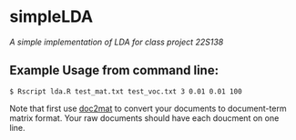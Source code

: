 # simpleLDA
*A simple implementation of LDA for class project 22S138*



## Example Usage from command line:

`$ Rscript lda.R test_mat.txt test_voc.txt 3 0.01 0.01 100`

Note that first use [doc2mat](http://glaros.dtc.umn.edu/gkhome/files/fs/sw/cluto/doc2mat.html) to convert your documents to document-term matrix format. Your raw documents should have each doucment on one line.

